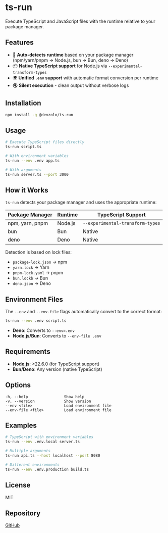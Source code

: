 # ts-run

Execute TypeScript and JavaScript files with the runtime relative to your package manager.

## Features

- 🚀 **Auto-detects runtime** based on your package manager (npm/yarn/pnpm → Node.js, bun → Bun, deno → Deno)
- 📦 **Native TypeScript support** for Node.js via `--experimental-transform-types`
- 🌍 **Unified `.env` support** with automatic format conversion per runtime
- 🔇 **Silent execution** - clean output without verbose logs

## Installation

```bash
npm install -g @devzolo/ts-run
```

## Usage

```bash
# Execute TypeScript files directly
ts-run script.ts

# With environment variables
ts-run --env .env app.ts

# With arguments
ts-run server.ts --port 3000
```

## How it Works

`ts-run` detects your package manager and uses the appropriate runtime:

| Package Manager | Runtime | TypeScript Support               |
| --------------- | ------- | -------------------------------- |
| npm, yarn, pnpm | Node.js | `--experimental-transform-types` |
| bun             | Bun     | Native                           |
| deno            | Deno    | Native                           |

Detection is based on lock files:

- `package-lock.json` → npm
- `yarn.lock` → Yarn
- `pnpm-lock.yaml` → pnpm
- `bun.lockb` → Bun
- `deno.json` → Deno

## Environment Files

The `--env` and `--env-file` flags automatically convert to the correct format:

```bash
ts-run --env .env script.ts
```

- **Deno**: Converts to `--env=.env`
- **Node.js/Bun**: Converts to `--env-file .env`

## Requirements

- **Node.js**: ≥22.6.0 (for TypeScript support)
- **Bun/Deno**: Any version (native TypeScript)

## Options

```text
-h, --help                Show help
-v, --version             Show version
--env <file>              Load environment file
--env-file <file>         Load environment file
```

## Examples

```bash
# TypeScript with environment variables
ts-run --env .env.local server.ts

# Multiple arguments
ts-run api.ts --host localhost --port 8080

# Different environments
ts-run --env .env.production build.ts
```

## License

MIT

## Repository

[GitHub](https://github.com/devzolo/ts-run)
